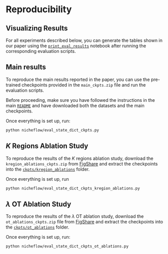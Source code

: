 # Reproducibility

## Visualizing Results

For all experiments described below, you can generate the tables shown in our paper using the [`print_eval_results`](notebooks/print_eval_results.ipynb) notebook after running the corresponding evaluation scripts.

## Main results
To reproduce the main results reported in the paper, you can use the pre-trained checkpoints provided in the `main_ckpts.zip` file and run the evaluation scripts.

Before proceeding, make sure you have followed the instructions in the main [`README`](README.md) and have downloaded both the datasets and the main checkpoints.

Once everything is set up, run:
```bash
python nicheflow/eval_state_dict_ckpts.py
```

## $K$ Regions Ablation Study
To reproduce the results of the $K$ regions ablation study, download the `kregion_ablations_ckpts.zip` from [FigShare](https://figshare.com/articles/software/NicheFlow_-_Data_Checkpoints_and_Results/30426610) and extract the checkpoints into the [`ckpts/kregion_ablations`](ckpts/kregion_ablations/) folder. 

Once everything is set up, run
```bash
python nicheflow/eval_state_dict_ckpts_kregion_ablations.py
```

## $\lambda$ OT Ablation Study
To reproduce the results of the $\lambda$ OT ablation study, download the `ot_ablations_ckpts.zip` file from [FigShare](https://figshare.com/articles/software/NicheFlow_-_Data_Checkpoints_and_Results/30426610) and extract the checkpoints into the [`ckpts/ot_ablations`](ckpts/ot_ablations/) folder. 


Once everything is set up, run:
```bash
python nicheflow/eval_state_dict_ckpts_ot_ablations.py
```

